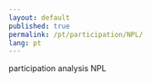 ```yaml
---
layout: default
published: true
permalink: /pt/participation/NPL/
lang: pt
---
```


participation analysis NPL
